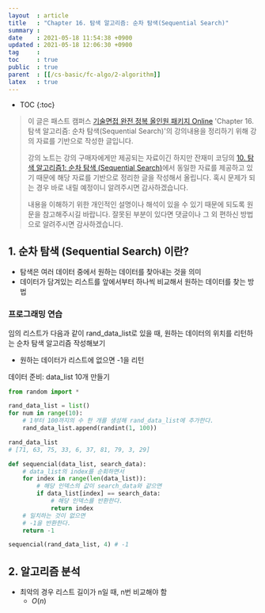 ```yaml
---
layout  : article
title   : "Chapter 16. 탐색 알고리즘: 순차 탐색(Sequential Search)"
summary : 
date    : 2021-05-18 11:54:38 +0900
updated : 2021-05-18 12:06:30 +0900
tag     : 
toc     : true
public  : true
parent  : [[/cs-basic/fc-algo/2-algorithm]]
latex   : true
---
```

* TOC
{:toc}

> 이 글은 패스트 캠퍼스 [기술면접 완전 정복 올인원 패키지 Online](https://fastcampus.co.kr/dev_online_algo) 'Chapter 16. 탐색 알고리즘: 순차 탐색(Sequential Search)'의 강의내용을 정리하기 위해 강의 자료를 기반으로 작성한 글입니다.
>
> 강의 노트는 강의 구매자에게만 제공되는 자료이긴 하지만 잔재미 코딩의 [10. 탐색 알고리즘1: 순차 탐색 (Sequential Search)](https://www.fun-coding.org/Chapter16-seqsearch.html)에서 동일한 자료를 제공하고 있기 때문에 해당 자료를 기반으로 정리한 글을 작성해서 올립니다. 혹시 문제가 되는 경우 바로 내릴 예정이니 알려주시면 감사하겠습니다.
>
> 내용을 이해하기 위한 개인적인 설명이나 해석이 있을 수 있기 때문에 되도록 원문을 참고해주시길 바랍니다.
> 잘못된 부분이 있다면 댓글이나 그 외 편하신 방법으로 알려주시면 감사하겠습니다.

## 1. 순차 탐색 (Sequential Search) 이란?

* 탐색은 여러 데이터 중에서 원하는 데이터를 찾아내는 것을 의미
* 데이터가 담겨있는 리스트를 앞에서부터 하나씩 비교해서 원하는 데이터를 찾는 방법

### 프로그래밍 연습

임의 리스트가 다음과 같이 rand_data_list로 있을 때, 원하는 데이터의 위치를 리턴하는 순차 탐색 알고리즘 작성해보기

* 원하는 데이터가 리스트에 없으면 -1을 리턴

데이터 준비: data_list 10개 만들기

```python
from random import *

rand_data_list = list()
for num in range(10):
    # 1부터 100까지의 수 한 개를 생성해 rand_data_list에 추가한다.
    rand_data_list.append(randint(1, 100))

rand_data_list
# [71, 63, 75, 33, 6, 37, 81, 79, 3, 29]
```

```python
def sequencial(data_list, search_data):
    # data_list의 index를 순회하면서
    for index in range(len(data_list)):
        # 해당 인덱스의 값이 search_data와 같으면
        if data_list[index] == search_data:
            # 해당 인덱스를 반환한다.
            return index
    # 일치하는 것이 없으면
    # -1을 반환한다. 
    return -1

sequencial(rand_data_list, 4) # -1
```

## 2. 알고리즘 분석

* 최악의 경우 리스트 길이가 n일 때, n번 비교해야 함
    * $O(n)$
